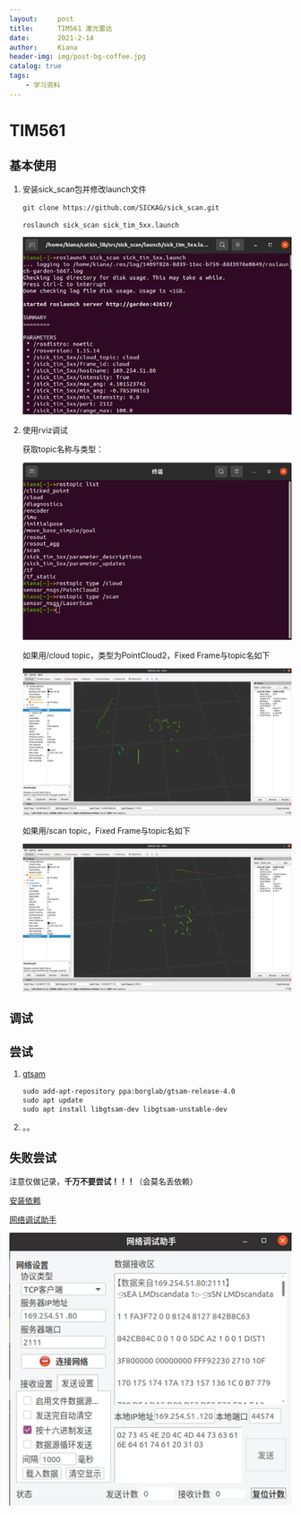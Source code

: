 ```yaml
---
layout:     post
title:      TIM561 激光雷达
date:       2021-2-14
author:     Kiana
header-img: img/post-bg-coffee.jpg
catalog: true
tags:
    - 学习资料
---
```

# TIM561

## 基本使用

1. 安装sick_scan包并修改launch文件

   `git clone https://github.com/SICKAG/sick_scan.git`

   `roslaunch sick_scan sick_tim_5xx.launch`

   ![](../img-post/img/202202141008533.png)

2. 使用rviz调试

   获取topic名称与类型：

   ![](../img-post/img/202202141006757.png)

   如果用/cloud topic，类型为PointCloud2，Fixed Frame与topic名如下

   ![](../img-post/img/202202141045727.png)

   如果用/scan topic，Fixed Frame与topic名如下

   ![](../img-post/img/202202141013598.png)

## 调试

## 尝试

1. [gtsam](https://blog.csdn.net/QLeelq/article/details/111368277)

   ```
   sudo add-apt-repository ppa:borglab/gtsam-release-4.0
   sudo apt update
   sudo apt install libgtsam-dev libgtsam-unstable-dev
   ```

2. 。。

## 失败尝试

注意仅做记录，**千万不要尝试！！！**（会莫名丢依赖）

[安装依赖](https://blog.csdn.net/qq_34183232/article/details/119881025)

[网络调试助手](https://blog.csdn.net/thequitesunshine007/article/details/109194871)

![](../img-post/img/202202131255041.png)
